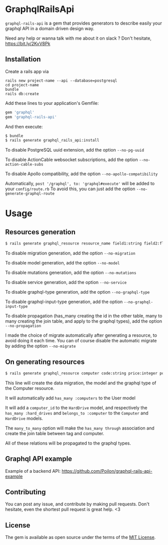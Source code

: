 # GraphqlRailsApi

`graphql-rails-api` is a gem that provides generators to describe easily your graphql API in a domain driven design way.

Need any help or wanna talk with me about it on slack ? Don't hesitate, 
https://bit.ly/2KvV8Pk

## Installation

Create a rails app via
```
rails new project-name --api --database=postgresql
cd project-name
bundle
rails db:create
```

Add these lines to your application's Gemfile:
```ruby
gem 'graphql'
gem 'graphql-rails-api'
```

And then execute:
```bash
$ bundle
$ rails generate graphql_rails_api:install
```

To disable PostgreSQL uuid extension, add the option `--no-pg-uuid`

To disable ActionCable websocket subscriptions, add the option `--no-action-cable-subs`

To disable Apollo compatibility, add the option `--no-apollo-compatibility`

Automatically, `post '/graphql', to: 'graphql#execute'` will be added to your `config/route.rb`
To avoid this, you can just add the option `--no-generate-graphql-route`

# Usage

## Resources generation

```bash
$ rails generate graphql_resource resource_name field1:string field2:float belongs_to:other_resource_name has_many:other_resources_name many_to_many:other_resources_name
```

To disable migration generation, add the option `--no-migration`

To disable model generation, add the option `--no-model`

To disable mutations generation, add the option `--no-mutations`

To disable service generation, add the option `--no-service`

To disable graphql-type generation, add the option `--no-graphql-type`

To disable graphql-input-type generation, add the option `--no-graphql-input-type`

To disable propagation (has_many creating the id in the other table, many to many creating the join table, and apply to the graphql types), add the option `--no-propagation`

I made the choice of migrate automatically after generating a resource, to avoid doing it each time.
You can of course disable the automatic migrate by adding the option `--no-migrate`

## On generating resources

```bash
$ rails generate graphql_resource computer code:string price:integer power_bench:float belongs_to:user has_many:hard_drives many_to_many:tags
```

This line will create the data migration, the model and the graphql type of the Computer resource.

It will automatically add `has_many :computers` to the User model

It will add a `computer_id` to the `HardDrive` model, and
respectively the `has_many :hard_drives` and `belongs_to :computer` to the `Computer` and `HardDrive` models.

The `many_to_many` option will make the `has_many through` association and create the join table between tag and computer.

All of these relations will be propagated to the graphql types.



## Graphql API example

Example of a backend API: https://github.com/Poilon/graphql-rails-api-example



## Contributing

You can post any issue, and contribute by making pull requests.
Don't hesitate, even the shortest pull request is great help. <3

## License
The gem is available as open source under the terms of the [MIT License](http://opensource.org/licenses/MIT).
